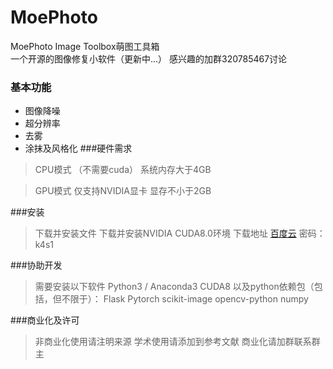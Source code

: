 # MoePhoto
MoePhoto Image Toolbox萌图工具箱  
一个开源的图像修复小软件（更新中...）
感兴趣的加群320785467讨论

### 基本功能
* 图像降噪
* 超分辨率
* 去雾
* 涂抹及风格化
###硬件需求
> CPU模式 （不需要cuda）
系统内存大于4GB

> GPU模式
仅支持NVIDIA显卡
显存不小于2GB

###安装
> 下载并安装文件
下载并安装NVIDIA CUDA8.0环境
下载地址 [百度云](http://pan.baidu.com/s/1W5DQTepe6jT6TGu4QFAPXg) 密码：k4s1

###协助开发
> 需要安装以下软件
Python3 / Anaconda3
CUDA8
以及python依赖包（包括，但不限于）：
Flask
Pytorch
scikit-image
opencv-python
numpy

###商业化及许可
> 非商业化使用请注明来源
学术使用请添加到参考文献
商业化请加群联系群主